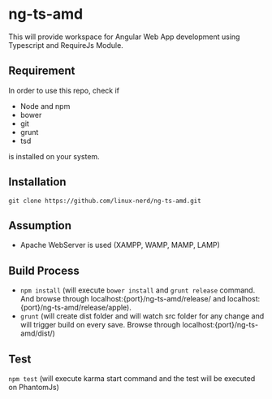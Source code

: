 # ng-ts-amd
This will  provide workspace for Angular Web App development using Typescript and RequireJs Module.

## Requirement
In order to use this repo, check if 
* Node and npm
* bower
* git
* grunt
* tsd

is installed on your system.

## Installation
` git clone https://github.com/linux-nerd/ng-ts-amd.git `

## Assumption
* Apache WebServer is used (XAMPP, WAMP, MAMP, LAMP)

## Build Process
* ` npm install ` (will execute ` bower install ` and ` grunt release ` command. And browse through localhost:{port}/ng-ts-amd/release/ and localhost:{port}/ng-ts-amd/release/apple).
* ` grunt ` (will create dist folder and will watch src folder for any change and will trigger  build on every save. Browse through localhost:{port}/ng-ts-amd/dist/)

## Test
` npm test ` (will execute karma start  command and the test  will be executed on PhantomJs)